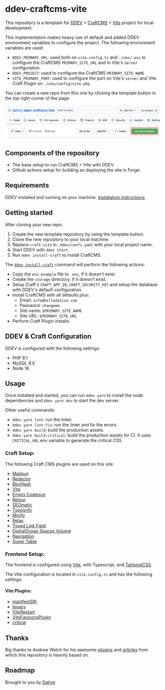 # ddev-craftcms-vite

This repository is a template for [DDEV](https://ddev.readthedocs.io/en/stable/) + [CraftCMS](https://craftcms.com/docs/4.x/) + [Vite](https://vitejs.dev) project for local development.

This implementation makes heavy use of default and added DDEV environment variables to configure the project. The following environment variables are used:

- `DDEV_PRIMARY_URL`: used both on `vite.config.ts` and `./cms/.env` to configure the CraftCMS `PRIMARY_SITE_URL` and in Vite's `server` configuration.
- `DDEV_PROJECT`: used to configure the CraftCMS `PRIMARY_SITE_NAME`
- `VITE_PRIMARY_PORT`: used to configure the port on Vite's `server`  and Vite Craft Plugin on `./cms/config/vite.php`


You can create a new repo from this one by clicking the template button in the top right corner of the page.

![template button](extras/template-preview.png)

## Components of the repository

- The base setup to run CraftCMS + Vite with DDEV
- Github actions setup for building an deploying the site in Forge.

## Requirements

DDEV installed and running on your machine. [Installation instructions](https://ddev.readthedocs.io/en/stable/#installation)

## Getting started

After cloning your new repo:

1. Create the new template repository by using the template button.
2. Clone the new repository to your local machine.
3. Replace `craft-vite` in `.ddev/confi.yaml` with your local project name.
4. Start DDEV with `ddev start`.
5. Run `ddev install-craft` to install CraftCMS.

The [`ddev install-craft`](https://github.com/dative/ddev-craftcms-vite/blob/main/.ddev/commands/web/install-craft) command will perform the following actions:

- Copy the `env.example` file to `.env`, if it doesn't exist.
- Create the `storage` directory, if it doesn't exist.
- Setup Craft's `CRAFT_APP_ID`, `CRAFT_SECURITY_KEY` and setup the database with DDEV's default configuration.
- Install CraftCMS with all defaults plus:
  - Email: `info@hellodative.com`
  - Password: `changeme`.
  - Site name: `$PRIMARY_SITE_NAME`
  - Site URL: `$PRIMARY_SITE_URL`
- Perform Craft Plugin installs.

## DDEV & Craft Configuration

DDEV is configured with the following settings:

- PHP 8.1
- MySQL 8.0
- Node 16

## Usage

Once installed and started, you can run `ddev yarn` to install the node dependencies and `ddev yarn dev` to start the dev server.

Other useful commands:

- `ddev yarn lint`: run the linter.
- `ddev yarn lint:fix`: run the linter and fix the errors.
- `ddev yarn build`: build the production assets.
- `ddev yarn build:critical`: build the production assets for CI. It uses `CRITICAL_URL` env variable to generate the critical CSS.


### Craft Setup:

The following Craft CMS plugins are used on this site:

- [Mailgun](https://github.com/craftcms/mailgun)
- [Redactor](https://github.com/craftcms/redactor)
- [BlurHash](https://github.com/dodecastudio/craft-blurhash)
- [Vite](https://github.com/nystudio107/craft-vite)
- [Empty Coalesce](https://github.com/nystudio107/craft-emptycoalesce)
- [Retour](https://github.com/nystudio107/craft-retour)
- [SEOmatic](https://github.com/nystudio107/craft-seomatic)
- [Typogrify](https://github.com/nystudio107/craft-typogrify)
- [Minify](https://github.com/nystudio107/craft-minify)
- [Relax](https://github.com/ostark/craft-relax)
- [Typed Link Field](https://github.com/sebastian-lenz/craft-linkfield)
- [DigitalOcean Spaces Volume](https://github.com/vaersaagod/dospaces)
- [Navigation](https://github.com/verbb/navigation)
- [Super Table](https://github.com/verbb/super-table)

### Frontend Setup:

The frontend is configured using [Vite](https://vitejs.dev), with Typescript, and [TailwindCSS](https://tailwindcss.com/).

The Vite configuration is located in `vite.config.ts` and has the following settings:

#### Vite Plugins:

- [manifestSRI](https://github.com/ElMassimo/vite-plugin-manifest-sri)
- [legacy](https://github.com/vitejs/vite/tree/main/packages/plugin-legacy#readme)
- [ViteRestart](https://github.com/antfu/vite-plugin-restart)
- [ViteFaviconsPlugin](https://github.com/khalwat/vite-plugin-favicon)
- [critical](https://github.com/nystudio107/rollup-plugin-critical)

## Thanks

Big thanks to Andrew Welch for his awesome [plugins](https://nystudio107.com/plugins) and [articles](https://nystudio107.com/blog) from which this repository is heavily based on.

## Roadmap

Brought to you by [Dative](https://hellodative.com)
